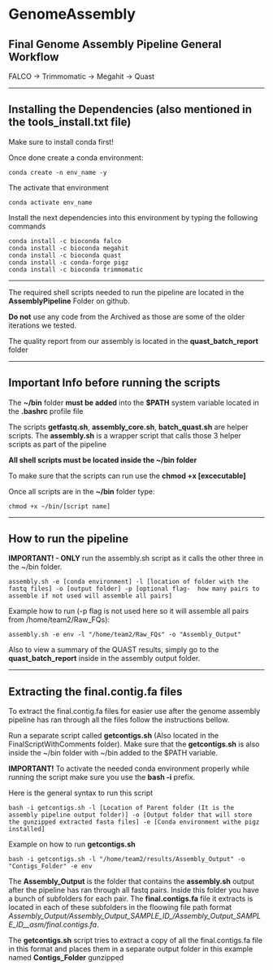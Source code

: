 # GenomeAssembly

Final Genome Assembly Pipeline General Workflow
-----------------------------------------
FALCO -> Trimmomatic -> Megahit -> Quast

__________________________________________________________________________________

Installing the Dependencies (also mentioned in the tools_install.txt file)
-----------------------------------------
Make sure to install conda first!

Once done create a conda environment:
```
conda create -n env_name -y
```
The activate that environment
```
conda activate env_name
```
Install the next dependencies into this environment by typing the following commands
```
conda install -c bioconda falco
conda install -c bioconda megahit
conda install -c bioconda quast
conda install -c conda-forge pigz
conda install -c bioconda trimmomatic
```
__________________________________________________________________________________

The required shell scripts needed to run the pipeline are located in the **AssemblyPipeline** Folder on github.

**Do not** use any code from the Archived as those are some of the older iterations we tested.

The quality report from our assembly is located in the **quast_batch_report** folder
__________________________________________________________________________________

Important Info before running the scripts
-------------------------------------------------------------------
The **~/bin** folder **must be added** into the **$PATH** system variable located in the **.bashrc** profile file

The scripts **getfastq.sh**, **assembly_core.sh**, **batch_quast.sh** are helper scripts.
The **assembly.sh** is a wrapper script that calls those 3 helper scripts as part of the pipeline

**All shell scripts must be located inside the ~/bin folder**

To make sure that the scripts can run use the **chmod +x [excecutable]**

Once all scripts are in the **~/bin** folder type:

```
chmod +x ~/bin/[script name]
```
__________________________________________________________________________________

How to run the pipeline
-------------------------------------------------------------------
**IMPORTANT! - ONLY** run the assembly.sh script as it calls the other three in the ~/bin folder. 
```
assembly.sh -e [conda environment] -l [location of folder with the fastq files] -o [output folder] -p [optional flag-  how many pairs to assemble if not used will assemble all pairs]
```
Example how to run (-p flag is not used here so it will assemble all pairs from /home/team2/Raw_FQs):
```
assembly.sh -e env -l "/home/team2/Raw_FQs" -o "Assembly_Output"
```

Also to view a summary of the QUAST results, simply go to the **quast_batch_report** inside in the assembly output folder.
___________________________________________________________________________________

Extracting the final.contig.fa files
--------------------------------------------------------------------
To extract the final.contig.fa files for easier use after the genome assembly pipeline has ran through all the files follow the instructions bellow.

Run a separate script called **getcontigs.sh** (Also located in the FinalScriptWithComments folder). 
Make sure that the **getcontigs.sh** is also inside the ~/bin folder with ~/bin added to the $PATH variable.

**IMPORTANT!** To activate the needed conda environment properly while running the script make sure you use the **bash -i** prefix.

Here is the general syntax to run this script

```
bash -i getcontigs.sh -l [Location of Parent folder (It is the assembly pipeline output folder)] -o [Output folder that will store the gunzipped extracted fasta files] -e [Conda environment withe pigz installed]
```

Example on how to run **getcontigs.sh**

```
bash -i getcontigs.sh -l "/home/team2/results/Assembly_Output" -o "Contigs_Folder" -e env
```

The **Assembly_Output** is the folder that contains the **assembly.sh** output after the pipeline has ran through all fastq pairs.
Inside this folder you have a bunch of subfolders for each pair. The **final.contigs.fa** file it extracts is located in each of these subfolders
in the floowing file path format *Assembly_Output/Assembly_Output_SAMPLE_ID_/Assembly_Output_SAMPLE_ID__asm/final.contigs.fa*.

The **getcontigs.sh** script tries to extract a copy of all the final.contigs.fa file in this format and places them in a separate output folder in this 
example named **Contigs_Folder** gunzipped
